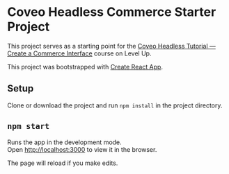 # Coveo Headless Commerce Starter Project

This project serves as a starting point for the [Coveo Headless Tutorial — Create a Commerce Interface](https://levelup.coveo.com/learn/courses/headless-commerce-tutorial) course on Level Up.

This project was bootstrapped with [Create React App](https://github.com/facebook/create-react-app).

## Setup

Clone or download the project and run `npm install` in the project directory.

## `npm start`

Runs the app in the development mode.\
Open [http://localhost:3000](http://localhost:3000) to view it in the browser.

The page will reload if you make edits.
